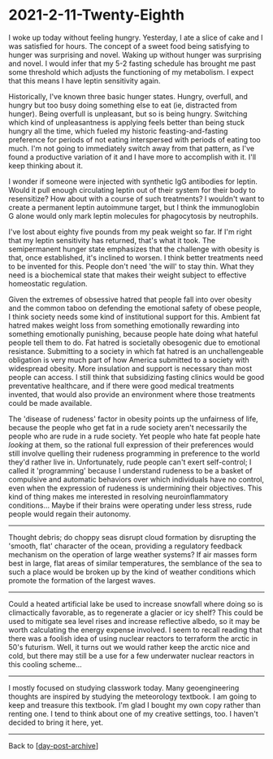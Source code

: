 # 2021-2-11-Twenty-Eighth

I woke up today without feeling hungry.  Yesterday, I ate a slice of cake and I was satisfied for hours.  The concept of a sweet food being satisfying to hunger was surprising and novel.  Waking up without hunger was surprising and novel.  I would infer that my 5-2 fasting schedule has brought me past some threshold which adjusts the functioning of my metabolism.  I expect that this means I have leptin sensitivity again.

Historically, I've known three basic hunger states.  Hungry, overfull, and hungry but too busy doing something else to eat (ie, distracted from hunger).  Being overfull is unpleasant, but so is being hungry.  Switching which kind of unpleasantness is applying feels better than being stuck hungry all the time, which fueled my historic feasting-and-fasting preference for periods of not eating interspersed with periods of eating too much.  I'm not going to immediately switch away from that pattern, as I've found a productive variation of it and I have more to accomplish with it.  I'll keep thinking about it.

I wonder if someone were injected with synthetic IgG antibodies for leptin.  Would it pull enough circulating leptin out of their system for their body to resensitize?  How about with a course of such treatments?  I wouldn't want to create a permanent leptin autoimmune target, but I think the immunoglobin G alone would only mark leptin molecules for phagocytosis by neutrophils.

I've lost about eighty five pounds from my peak weight so far.  If I'm right that my leptin sensitivity has returned, that's what it took.  The semipermanent hunger state emphasizes that the challenge with obesity is that, once established, it's inclined to worsen.  I think better treatments need to be invented for this.  People don't need 'the will' to stay thin.  What they need is a biochemical state that makes their weight subject to effective homeostatic regulation.

Given the extremes of obsessive hatred that people fall into over obesity and the common taboo on defending the emotional safety of obese people, I think society needs some kind of institutional support for this.  Ambient fat hatred makes weight loss from something emotionally rewarding into something emotionally punishing, because people hate doing what hateful people tell them to do.  Fat hatred is societally obesogenic due to emotional resistance.  Submitting to a society in which fat hatred is an unchallengeable obligation is very much part of how America submitted to a society with widespread obesity.  More insulation and support is necessary than most people can access.  I still think that subsidizing fasting clinics would be good preventative healthcare, and if there were good medical treatments invented, that would also provide an environment where those treatments could be made available.

The 'disease of rudeness' factor in obesity points up the unfairness of life, because the people who get fat in a rude society aren't necessarily the people who are rude in a rude society.  Yet people who hate fat people hate *looking* at them, so the rational full expression of their preferences would still involve quelling their rudeness programming in preference to the world they'd rather live in.  Unfortunately, rude people can't exert self-control; I called it 'programming' because I understand rudeness to be a basket of compulsive and automatic behaviors over which individuals have no control, even when the expression of rudeness is undermining their objectives.  This kind of thing makes me interested in resolving neuroinflammatory conditions...  Maybe if their brains were operating under less stress, rude people would regain their autonomy.

---
Thought debris; do choppy seas disrupt cloud formation by disrupting the 'smooth, flat' character of the ocean, providing a regulatory feedback mechanism on the operation of large weather systems?  If air masses form best in large, flat areas of similar temperatures, the semblance of the sea to such a place would be broken up by the kind of weather conditions which promote the formation of the largest waves.  

---
Could a heated artificial lake be used to increase snowfall where doing so is climactically favorable, as to regenerate a glacier or icy shelf?  This could be used to mitigate sea level rises and increase reflective albedo, so it may be worth calculating the energy expense involved.  I seem to recall reading that there was a foolish idea of using nuclear reactors to terraform the arctic in 50's futurism.  Well, it turns out we would rather keep the arctic nice and cold, but there may still be a use for a few underwater nuclear reactors in this cooling scheme...

---
I mostly focused on studying classwork today.  Many geoengineering thoughts are inspired by studying the meteorology textbook.  I am going to keep and treasure this textbook.  I'm glad I bought my own copy rather than renting one.  I tend to think about one of my creative settings, too.  I haven't decided to bring it here, yet.

---
Back to [[day-post-archive]]

[//begin]: # "Autogenerated link references for markdown compatibility"
[day-post-archive]: ../../../../../../c:/Users/Rakeela/Documents/GitHub/dragora-notes/day-post-archive.md "Day Post Archive"
[//end]: # "Autogenerated link references"